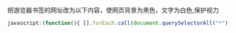 把游览器书签的网址改为以下内容，使网页背景为黑色，文字为白色,保护视力

```javascript
javascript:(function(){ [].forEach.call(document.querySelectorAll("*"),function(node){ node.style.color='#fff'}); [].forEach.call(document.querySelectorAll("*"),function(node){ node.style.backgroundColor='#000'});})();

```